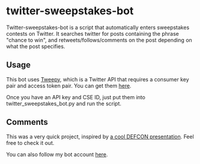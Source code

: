 # twitter-sweepstakes-bot
Twitter-sweepstakes-bot is a script that automatically enters sweepstakes contests on Twitter. It searches twitter for posts containing the phrase "chance to win", and retweets/follows/comments on the post depending on what the post specifies.

## Usage
This bot uses [Tweepy](http://docs.tweepy.org/en/v3.5.0/), which is a Twitter API that requires a consumer key pair and access token pair. You can get them [here](https://developer.twitter.com/en/docs/basics/authentication/guides/access-tokens.html).

Once you have an API key and CSE ID, just put them into twitter_sweepstakes_bot.py and run the script.

## Comments
This was a very quick project, inspired by [a cool DEFCON presentation](https://www.youtube.com/watch?v=iAOOdYsK7MM). Feel free to check it out.

You can also follow my bot account [here](https://twitter.com/duck_bot132).
